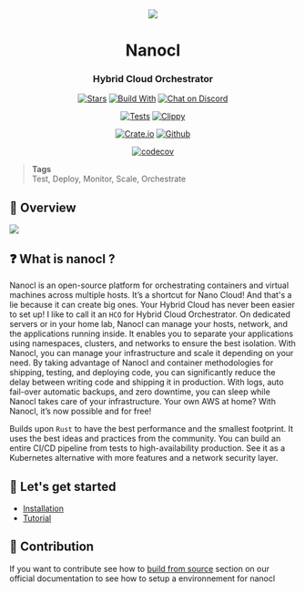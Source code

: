 <div align="center">
  <img src="https://download.next-hat.com/ressources/images/logo.png" >
  <h1>Nanocl</h1>
  <h3>Hybrid Cloud Orchestrator</h3>
  <p>

  [![Stars](https://img.shields.io/github/stars/nxthat/nanocl?label=%E2%AD%90%20stars%20%E2%AD%90)](https://github.com/nxthat/nanocl)
  [![Build With](https://img.shields.io/badge/built_with-Rust-dca282.svg?style=flat)](https://github.com/nxthat/nanocl)
  [![Chat on Discord](https://img.shields.io/discord/1011267493114949693?label=chat&logo=discord&style=flat)](https://discord.gg/WV4Aac8uZg)

  </p>

  <p>

  [![Tests](https://github.com/nxthat/nanocl/actions/workflows/tests.yml/badge.svg)](https://github.com/nxthat/nanocl/actions/workflows/tests.yml)
  [![Clippy](https://github.com/nxthat/nanocl/actions/workflows/clippy.yml/badge.svg)](https://github.com/nxthat/nanocl/actions/workflows/clippy.yml)

  </p>

  <p>

  [![Crate.io](https://img.shields.io/crates/v/nanocl?style=flat)](https://crates.io/crates/nanocl)
  [![Github](https://img.shields.io/github/v/release/nxthat/nanocl?style=flat)](https://github.com/nxthat/nanocl/releases/latest)

  </p>

  <p>

  [![codecov](https://codecov.io/gh/nxthat/nanocl/branch/nightly/graph/badge.svg?token=4I60HOW6HM)](https://codecov.io/gh/nxthat/nanocl)

  </p>

</div>

<blockquote class="tags">
 <strong>Tags</strong>
 </br>
 <span id="nxtmdoc-meta-keywords">
   Test, Deploy, Monitor, Scale, Orchestrate
 </span>
</blockquote>

## 📙 Overview

<img src="https://download.next-hat.com/ressources/images/infra.png" />

## ❓ What is nanocl ?

Nanocl is an open-source platform for orchestrating containers and virtual machines across multiple hosts.
It’s a shortcut for Nano Cloud! And that's a lie because it can create big ones.
Your Hybrid Cloud has never been easier to set up!
I like to call it an `HCO` for Hybrid Cloud Orchestrator.
On dedicated servers or in your home lab, Nanocl can manage your hosts, network, and the applications running inside.
It enables you to separate your applications using namespaces, clusters, and networks to ensure the best isolation.
With Nanocl, you can manage your infrastructure and scale it depending on your need.
By taking advantage of Nanocl and container methodologies for shipping, testing, and deploying code,
you can significantly reduce the delay between writing code and shipping it in production.
With logs, auto fail-over automatic backups, and zero downtime, you can sleep while Nanocl takes care of your infrastructure.
Your own AWS at home? With Nanocl, it’s now possible and for free!

Builds upon `Rust` to have the best performance and the smallest footprint.
It uses the best ideas and practices from the community.
You can build an entire CI/CD pipeline from tests to high-availability production.
See it as a Kubernetes alternative with more features and a network security layer.

## 🎉 Let's get started

- [Installation](https://docs.next-hat.com/docs/setups/nanocl)
- [Tutorial](https://docs.next-hat.com/docs/guides/nanocl/get-started)

## 🔨 Contribution

If you want to contribute see how to [build from source](https://docs.next-hat.com/docs/setups/nanocl/linux/from-sources)
section on our official documentation to see how to setup a environnement for nanocl
